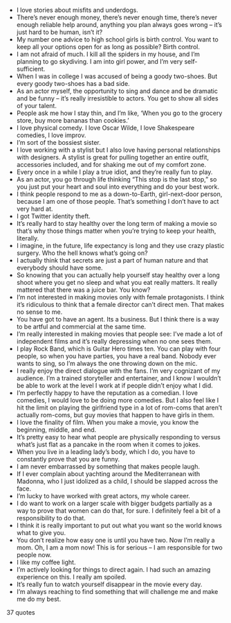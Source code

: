  - I love stories about misfits and underdogs.
 - There’s never enough money, there’s never enough time, there’s never enough reliable help around, anything you plan always goes wrong – it’s just hard to be human, isn’t it?
 - My number one advice to high school girls is birth control. You want to keep all your options open for as long as possible? Birth control.
 - I am not afraid of much. I kill all the spiders in my house, and I’m planning to go skydiving. I am into girl power, and I’m very self-sufficient.
 - When I was in college I was accused of being a goody two-shoes. But every goody two-shoes has a bad side.
 - As an actor myself, the opportunity to sing and dance and be dramatic and be funny – it’s really irresistible to actors. You get to show all sides of your talent.
 - People ask me how I stay thin, and I’m like, ‘When you go to the grocery store, buy more bananas than cookies.’
 - I love physical comedy. I love Oscar Wilde, I love Shakespeare comedies, I love improv.
 - I’m sort of the bossiest sister.
 - I love working with a stylist but I also love having personal relationships with designers. A stylist is great for pulling together an entire outfit, accessories included, and for shaking me out of my comfort zone.
 - Every once in a while I play a true idiot, and they’re really fun to play.
 - As an actor, you go through life thinking “This stop is the last stop,” so you just put your heart and soul into everything and do your best work.
 - I think people respond to me as a down-to-Earth, girl-next-door person, because I am one of those people. That’s something I don’t have to act very hard at.
 - I got Twitter identity theft.
 - It’s really hard to stay healthy over the long term of making a movie so that’s why those things matter when you’re trying to keep your health, literally.
 - I imagine, in the future, life expectancy is long and they use crazy plastic surgery. Who the hell knows what’s going on?
 - I actually think that secrets are just a part of human nature and that everybody should have some.
 - So knowing that you can actually help yourself stay healthy over a long shoot where you get no sleep and what you eat really matters. It really mattered that there was a juice bar. You know?
 - I’m not interested in making movies only with female protagonists. I think it’s ridiculous to think that a female director can’t direct men. That makes no sense to me.
 - You have got to have an agent. Its a business. But I think there is a way to be artful and commercial at the same time.
 - I’m really interested in making movies that people see: I’ve made a lot of independent films and it’s really depressing when no one sees them.
 - I play Rock Band, which is Guitar Hero times ten. You can play with four people, so when you have parties, you have a real band. Nobody ever wants to sing, so I’m always the one throwing down on the mic.
 - I really enjoy the direct dialogue with the fans. I’m very cognizant of my audience. I’m a trained storyteller and entertainer, and I know I wouldn’t be able to work at the level I work at if people didn’t enjoy what I did.
 - I’m perfectly happy to have the reputation as a comedian. I love comedies, I would love to be doing more comedies. But I also feel like I hit the limit on playing the girlfriend type in a lot of rom-coms that aren’t actually rom-coms, but guy movies that happen to have girls in them.
 - I love the finality of film. When you make a movie, you know the beginning, middle, and end.
 - It’s pretty easy to hear what people are physically responding to versus what’s just flat as a pancake in the room when it comes to jokes.
 - When you live in a leading lady’s body, which I do, you have to constantly prove that you are funny.
 - I am never embarrassed by something that makes people laugh.
 - If I ever complain about yachting around the Mediterranean with Madonna, who I just idolized as a child, I should be slapped across the face.
 - I’m lucky to have worked with great actors, my whole career.
 - I do want to work on a larger scale with bigger budgets partially as a way to prove that women can do that, for sure. I definitely feel a bit of a responsibility to do that.
 - I think it is really important to put out what you want so the world knows what to give you.
 - You don’t realize how easy one is until you have two. Now I’m really a mom. Oh, I am a mom now! This is for serious – I am responsible for two people now.
 - I like my coffee light.
 - I’m actively looking for things to direct again. I had such an amazing experience on this. I really am spoiled.
 - It’s really fun to watch yourself disappear in the movie every day.
 - I’m always reaching to find something that will challenge me and make me do my best.

37 quotes